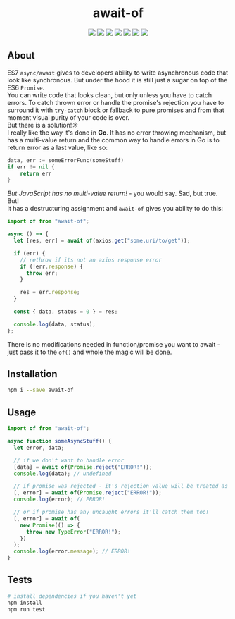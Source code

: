 <h1 align="center">await-of</h1>
<p align="center">
    <a href="https://www.npmjs.com/package/await-of"><img src="https://img.shields.io/badge/npm-await--of-brightgreen.svg" /></a>
    <a href="https://www.npmjs.com/package/await-of"><img src="https://img.shields.io/npm/v/await-of.svg" /></a>
    <a href="https://www.npmjs.com/package/await-of"><img src="https://img.shields.io/npm/dt/await-of.svg" /></a>
    <a href="https://www.npmjs.com/package/await-of"><img src="https://img.shields.io/travis/xobotyi/await-of.svg" /></a>
    <a href="https://www.codacy.com/app/xobotyi/await-of"><img src="https://api.codacy.com/project/badge/Grade/873d863f35924f1cbc15cb3648df42d0"/></a>
    <a href="https://www.codacy.com/app/xobotyi/await-of"><img src="https://api.codacy.com/project/badge/Coverage/873d863f35924f1cbc15cb3648df42d0"/></a>
    <a href="https://www.npmjs.com/package/await-of"><img src="https://img.shields.io/npm/l/await-of.svg" /></a>
</p>

## About

ES7 `async/await` gives to developers ability to write asynchronous code that look like synchronous. But under the hood it is still just a sugar on top of the ES6 `Promise`.  
You can write code that looks clean, but only unless you have to catch errors. To catch thrown error or handle the promise's rejection you have to surround it with `try-catch` block or fallback to pure promises and from that moment visual purity of your code is over.  
But there is a solution!☀️  
I really like the way it's done in **Go**. It has no error throwing mechanism, but has a multi-value return and the common way to handle errors in Go is to return error as a last value, like so:

```go
data, err := someErrorFunc(someStuff)
if err != nil {
    return err
}
```

_But JavaScript has no multi-value return!_ - you would say. Sad, but true.  
But!  
It has a destructuring assignment and `await-of` gives you ability to do this:

```javascript
import of from "await-of";

async () => {
  let [res, err] = await of(axios.get("some.uri/to/get"));

  if (err) {
    // rethrow if its not an axios response error
    if (!err.response) {
      throw err;
    }

    res = err.response;
  }

  const { data, status = 0 } = res;

  console.log(data, status);
};
```

There is no modifications needed in function/promise you want to await - just pass it to the `of()` and whole the magic will be done.

## Installation

```bash
npm i --save await-of
```

## Usage

```javascript
import of from "await-of";

async function someAsyncStuff() {
  let error, data;

  // if we don't want to handle error
  [data] = await of(Promise.reject("ERROR!"));
  console.log(data); // undefined

  // if promise was rejected - it's rejection value will be treated as error
  [, error] = await of(Promise.reject("ERROR!"));
  console.log(error); // ERROR!

  // or if promise has any uncaught errors it'll catch them too!
  [, error] = await of(
    new Promise(() => {
      throw new TypeError("ERROR!");
    })
  );
  console.log(error.message); // ERROR!
}
```

## Tests

```bash
# install dependencies if you haven't yet
npm install
npm run test
```
